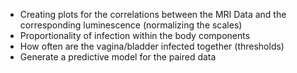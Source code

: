 
- Creating plots for the correlations between the MRI Data and the corresponding luminescence (normalizing the scales)
- Proportionality of infection within the body components
- How often are the vagina/bladder infected together (thresholds)
- Generate a predictive model for the paired data
